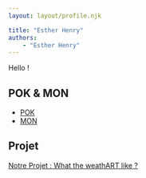 ```yaml
---
layout: layout/profile.njk

title: "Esther Henry"
authors:
    - "Esther Henry"
---
```


Hello !

## POK & MON

- [POK](./pok)
- [MON](./mon)

## Projet

[Notre Projet : What the weathART like ?](../_projets/EH-JK-LP-TC)
